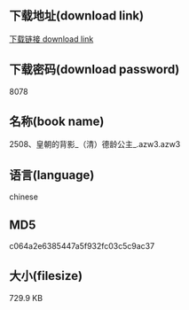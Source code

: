 ## 下载地址(download link)
[下载链接 download link](https://voluble-croquembouche-d321dc.netlify.app/?s=2508%E3%80%81%E7%9A%87%E6%9C%9D%E7%9A%84%E8%83%8C%E5%BD%B1_%EF%BC%88%E6%B8%85%EF%BC%89%E5%BE%B7%E9%BE%84%E5%85%AC%E4%B8%BB_.azw3)

## 下载密码(download password)
8078

## 名称(book name)
2508、皇朝的背影_（清）德龄公主_.azw3.azw3

## 语言(language)
chinese

## MD5
c064a2e6385447a5f932fc03c5c9ac37

## 大小(filesize)
729.9 KB
